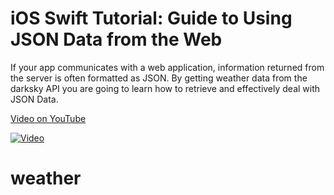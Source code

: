 # iOS Swift Tutorial: Guide to Using JSON Data from the Web

If your app communicates with a web application, information returned from the server is often formatted as JSON. 
By getting weather data from the darksky API you are going to learn how to retrieve and effectively deal with JSON Data.

[Video on YouTube](https://youtu.be/_c0pAz3UPEs)

[![Video](https://img.youtube.com/vi/_c0pAz3UPEs/0.jpg)](https://www.youtube.com/watch?v=_c0pAz3UPEs)
# weather

